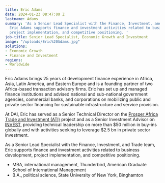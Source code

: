 ```yaml
---
title: Eric Adams
date: 2024-01-23 08:47:00 Z
lastname: Adams
summary: 'As a Senior Lead Specialist with the Finance, Investment, and Trade team,
  Eric Adams supports finance and investment activities related to business development,
  project implementation, and competitive positioning. '
job-title: Senior Lead Specialist, Economic Growth and Investment
image: "/uploads/Eric%20Adams.jpg"
solutions:
- Economic Growth
- Finance and Investment
regions:
- Worldwide
---
```


Eric Adams brings 25 years of development finance experience in Africa, Asia, Latin America, and Eastern Europe and is a founding partner of two Africa-based transaction advisory firms. Eric has set up and managed finance institutions and advised national and sub-national government agencies, commercial banks, and corporations on mobilizing public and private sector financing for sustainable infrastructure and service provision. 

At DAI, Eric has served as a Senior Technical Director on the [Prosper Africa Trade and Investment (ATI)](https://www.dai.com/our-work/projects/africa-trade-and-investment-ati-activity) project and as a Senior Investment Advisor on [INVEST](https://www.dai.com/our-work/projects/worldwide-the-invest-project), providing technical leadership on more than $50 million in buy-ins globally and with activities seeking to leverage $2.5 bn in private sector investment. 

As a Senior Lead Specialist with the Finance, Investment, and Trade team, Eric supports finance and investment activities related to business development, project implementation, and competitive positioning. 

* MBA, international management, Thunderbird, American Graduate School of International Management
* B.A., political science, State University of New York, Binghamton